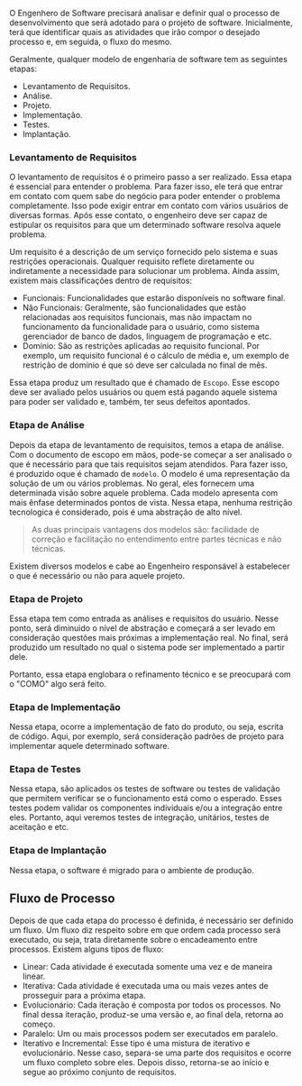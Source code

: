 O Engenhero de Software precisará analisar e definir qual o processo de desenvolvimento que será adotado para o projeto de software. Inicialmente, terá que identificar  quais as atividades que irão compor o desejado processo e, em seguida, o fluxo do mesmo.

Geralmente, qualquer modelo de engenharia de software tem as seguintes etapas:
- Levantamento de Requisitos.
- Análise.
- Projeto.
- Implementação.
- Testes.
- Implantação.
### Levantamento de Requisitos 
O levantamento de requisitos é o primeiro passo a ser realizado. Essa etapa é essencial para entender o problema. Para fazer isso, ele terá que entrar em contato com quem sabe do negócio para poder entender o problema completamente. Isso pode exigir entrar em contato com vários usuários de diversas formas. Após esse contato, o engenheiro deve ser capaz de estipular os requisitos para que um determinado software resolva aquele problema.

Um requisito é a descrição de um serviço fornecido pelo sistema e suas restrições operacionais. Qualquer requisito reflete diretamente ou indiretamente a necessidade para solucionar um problema. Ainda assim, existem mais classificações dentro de requisitos:
- Funcionais:  Funcionalidades que estarão disponíveis no software final.
- Não Funcionais: Geralmente, são funcionalidades que estão relacionadas aos requisitos funcionais, mas não impactam no funcionamento da funcionalidade para o usuário, como sistema gerenciador de banco de dados, linguagem de programação e etc.
- Domínio: São as restrições aplicadas ao requisito funcional. Por exemplo, um requisito funcional é o cálculo de média e, um exemplo de restrição de domínio é que só deve ser calculada no final de mês.

Essa etapa produz um resultado que é chamado de `Escopo`. Esse escopo deve ser avaliado pelos usuários ou quem está pagando aquele sistema para poder ser validado e, também, ter seus defeitos apontados.
### Etapa de Análise
Depois da etapa de levantamento de requisitos, temos a etapa de análise. Com o documento de escopo em mãos, pode-se começar a ser analisado o que é necessário para que tais requisitos sejam atendidos. Para fazer isso, é produzido oque é chamado de `modelo`. 
O modelo é uma representação da solução de um ou vários problemas. No geral, eles fornecem uma determinada visão sobre aquele problema. Cada modelo apresenta com mais ênfase determinados pontos de vista. Nessa etapa, nenhuma restrição tecnologica é considerado, pois é uma abstração de alto nível.

> As duas principais vantagens dos modelos são: facilidade de correção e facilitação no entendimento entre partes técnicas e não técnicas.

Existem diversos modelos e cabe ao Engenheiro responsável à estabelecer o que é necessário ou não para aquele projeto.
### Etapa de Projeto
Essa etapa tem como entrada as análises e requisitos do usuário. Nesse ponto, será diminuido o nível de abstração e começará a ser levado em consideração questões mais próximas a implementação real. No final, será produzido um resultado no qual o sistema pode ser implementado a partir dele.

Portanto, essa etapa englobara o refinamento técnico e se preocupará com o "COMO" algo será feito. 
### Etapa de Implementação
Nessa etapa, ocorre a implementação de fato do produto, ou seja, escrita de código. Aqui, por exemplo, será consideração padrões de projeto para implementar aquele determinado software.
### Etapa de Testes
Nessa etapa, são aplicados os testes de software ou testes de validação que permitem verificar se o funcionamento está como o esperado. Esses testes podem validar os componentes individuais e/ou a integração entre eles. Portanto, aqui veremos testes de integração, unitários, testes de aceitação e etc.
### Etapa de Implantação
Nessa etapa, o software é migrado para o ambiente de produção.
## Fluxo de Processo
Depois de que cada etapa do processo é definida, é necessário ser definido um fluxo. Um fluxo diz respeito sobre em que ordem cada processo será executado, ou seja, trata diretamente sobre o encadeamento entre processos. Existem alguns tipos de fluxo:
- Linear: Cada atividade é executada somente uma vez e de maneira linear.
- Iterativa: Cada atividade é executada uma ou mais vezes antes de prosseguir para a próxima etapa.
- Evolucionário: Cada iteração é composta por todos os processos. No final dessa iteração, produz-se uma versão e, ao final dela, retorna ao começo.
- Paralelo: Um ou mais processos podem ser executados em paralelo.
- Iterativo e Incremental: Esse tipo é uma mistura de iterativo e evolucionário. Nesse caso, separa-se uma parte dos requisitos e ocorre um fluxo completo sobre eles. Depois disso, retorna-se ao início e segue ao próximo conjunto de requisitos.